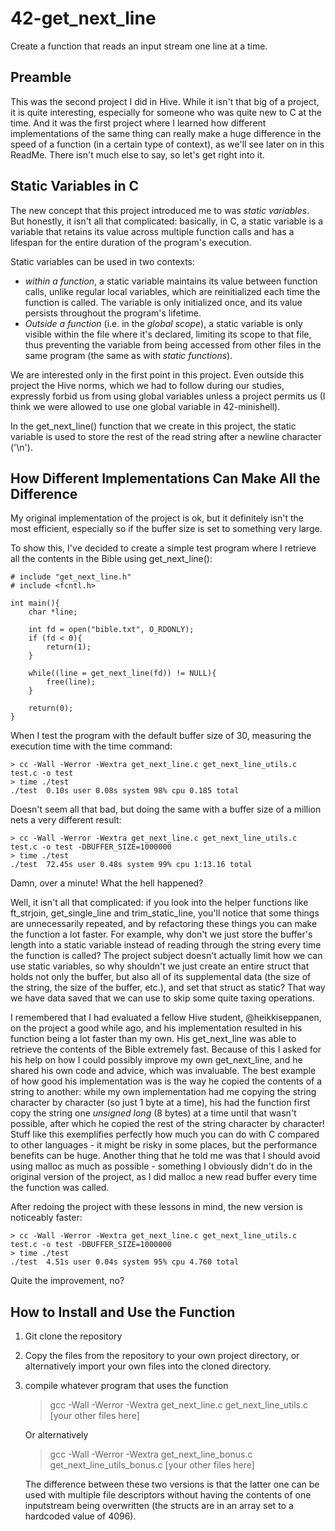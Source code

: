 # 42-get_next_line

Create a function that reads an input stream one line at a time.

## Preamble
This was the second project I did in Hive. While it isn't that big of a project, it is quite interesting, especially for someone who was quite new to C at the time. And it was the first project where I learned how different implementations of the same thing can really make a huge difference in the speed of a function (in a certain type of context), as we'll see later on in this ReadMe. There isn't much else to say, so let's get right into it.

## Static Variables in C
The new concept that this project introduced me to was _static variables_. But honestly, it isn't all that complicated: basically, in C, a static variable is a variable that retains its value across multiple function calls and has a lifespan for the entire duration of the program's execution.

Static variables can be used in two contexts:
- _within a function_, a static variable maintains its value between function calls, unlike regular local variables, which are reinitialized each time the function is called. The variable is only initialized once, and its value persists throughout the program's lifetime.
- _Outside a function_ (i.e. in the _global scope_), a static variable is only visible within the file where it's declared, limiting its scope to that file, thus preventing the variable from being accessed from other files in the same program (the same as with _static functions_).

We are interested only in the first point in this project. Even outside this project the Hive norms, which we had to follow during our studies, expressly forbid us from using global variables unless a project permits us (I think we were allowed to use one global variable in 42-minishell).

In the get_next_line() function that we create in this project, the static variable is used to store the rest of the read string after a newline character ('\n').

## How Different Implementations Can Make All the Difference
My original implementation of the project is ok, but it definitely isn't the most efficient, especially so if the buffer size is set to something very large.

To show this, I've decided to create a simple test program where I retrieve all the contents in the Bible using get_next_line():
```
# include "get_next_line.h"
# include <fcntl.h>

int main(){
	char *line;

	int fd = open("bible.txt", O_RDONLY);
	if (fd < 0){
		return(1);
	}

	while((line = get_next_line(fd)) != NULL){
		free(line);
	}

	return(0);
}
```
When I test the program with the default buffer size of 30, measuring the execution time with the time command:
```
> cc -Wall -Werror -Wextra get_next_line.c get_next_line_utils.c test.c -o test
> time ./test
./test  0.10s user 0.08s system 98% cpu 0.185 total
```
Doesn't seem all that bad, but doing the same with a buffer size of a million nets a very different result:
```
> cc -Wall -Werror -Wextra get_next_line.c get_next_line_utils.c test.c -o test -DBUFFER_SIZE=1000000
> time ./test
./test  72.45s user 0.48s system 99% cpu 1:13.16 total
```
Damn, over a minute! What the hell happened?

Well, it isn't all that complicated: if you look into the helper functions like ft_strjoin, get_single_line and trim_static_line, you'll notice that some things are unnecessarily repeated, and by refactoring these things you can make the function a lot faster. For example, why don't we just store the buffer's length into a static variable instead of reading through the string every time the function is called? The project subject doesn't actually limit how we can use static variables, so why shouldn't we just create an entire struct that holds not only the buffer, but also all of its supplemental data (the size of the string, the size of the buffer, etc.), and set that struct as static? That way we have data saved that we can use to skip some quite taxing operations.

I remembered that I had evaluated a fellow Hive student, @heikkiseppanen, on the project a good while ago, and his implementation resulted in his function being a lot faster than my own. His get_next_line was able to retrieve the contents of the Bible extremely fast. Because of this I asked for his help on how I could possibly improve my own get_next_line, and he shared his own code and advice, which was invaluable. The best example of how good his implementation was is the way he copied the contents of a string to another: while my own implementation had me copying the string character by character (so just 1 byte at a time), his had the function first copy the string one _unsigned long_ (8 bytes) at a time until that wasn't possible, after which he copied the rest of the string character by character! Stuff like this exemplifies perfectly how much you can do with C compared to other languages - it might be risky in some places, but the performance benefits can be huge. Another thing that he told me was that I should avoid using malloc as much as possible - something I obviously didn't do in the original version of the project, as I did malloc a new read buffer every time the function was called.

After redoing the project with these lessons in mind, the new version is noticeably faster:
```
> cc -Wall -Werror -Wextra get_next_line.c get_next_line_utils.c test.c -o test -DBUFFER_SIZE=1000000
> time ./test
./test  4.51s user 0.04s system 95% cpu 4.760 total
```
Quite the improvement, no?

## How to Install and Use the Function
1. Git clone the repository
2. Copy the files from the repository to your own project directory, or alternatively import your own files into the cloned directory.
3. compile whatever program that uses the function
   > gcc -Wall -Werror -Wextra get_next_line.c get_next_line_utils.c [your other files here]
   
   Or alternatively

   > gcc -Wall -Werror -Wextra get_next_line_bonus.c get_next_line_utils_bonus.c [your other files here]

   The difference between these two versions is that the latter one can be used with multiple file descriptors without having the contents of one inputstream being overwritten (the structs are in an array set to a hardcoded value of 4096).

